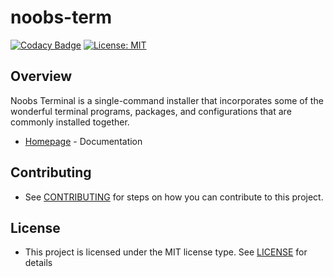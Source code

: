 # noobs-term

[![Codacy Badge](https://api.codacy.com/project/badge/Grade/d83cf5c6315940b684318b0d7c756572)](https://www.codacy.com/app/aaronkjones/noobs-term?utm_source=github.com&utm_medium=referral&utm_content=aaronkjones/noobs-term&utm_campaign=Badge_Grade)
[![License: MIT](https://img.shields.io/badge/License-MIT-yellow.svg?style=flat-square)](https://github.com/aaronkjones/noobs-term/blob/master/LICENSE)

## Overview

Noobs Terminal is a single-command installer that incorporates some of the wonderful terminal programs, packages, and configurations that are commonly installed together.

- [Homepage](https://noobs-term.com) - Documentation

## Contributing

- See [CONTRIBUTING](CONTRIBUTING.md) for steps on how you can contribute to this project.

## License

- This project is licensed under the MIT license type. See [LICENSE](LICENSE) for details
